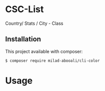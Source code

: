 # CSC-List
Country/ Stats / City  - Class

## Installation

This project available with composer:
```
$ composer require milad-abooali/cli-color
```

# Usage
